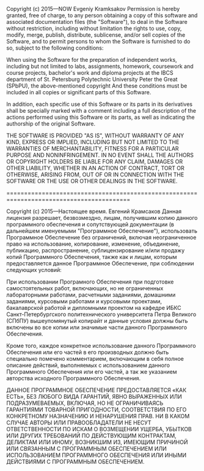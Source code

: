 Copyright (c) 2015—NOW Evgeniy Kramksakov
Permission is hereby granted, free of charge, to any person obtaining a copy
of this software and associated documentation files (the "Software"), to deal
in the Software without restriction, including without limitation the rights
to use, copy, modify, merge, publish, distribute, sublicense, and/or sell
copies of the Software, and to permit persons to whom the Software is furnished
to do so, subject to the following conditions:

When using the Software for the preparation of independent works, including but
not limited to labs, assignments, homework, coursework and course projects,
bachelor's work and diploma projects at the IBCS department of
St. Petersburg Polytechnic University Peter the Great (SPbPU),
the above-mentioned copyright And these conditions must be included in all
copies or significant parts of this Software.

In addition, each specific use of this Software or its parts in its derivatives
shall be specially marked with a comment including a full description of the
actions performed using this Software or its parts, as well as indicating the
authorship of the original Software.

THE SOFTWARE IS PROVIDED "AS IS", WITHOUT WARRANTY OF ANY KIND, EXPRESS OR IMPLIED,
INCLUDING BUT NOT LIMITED TO THE WARRANTIES OF MERCHANTABILITY, FITNESS FOR A
PARTICULAR PURPOSE AND NONINFRINGEMENT. IN NO EVENT SHALL THE AUTHORS OR COPYRIGHT
HOLDERS BE LIABLE FOR ANY CLAIM, DAMAGES OR OTHER LIABILITY, WHETHER IN AN ACTION
OF CONTRACT, TORT OR OTHERWISE, ARISING FROM, OUT OF OR IN CONNECTION WITH THE
SOFTWARE OR THE USE OR OTHER DEALINGS IN THE SOFTWARE.


=========================================================================================


Copyright (c) 2015—Настоящее время. Евгений Крамсаков
Данная лицензия разрешает, безвозмездно, лицам, получившим копию данного
программного обеспечения и сопутствующей документации (в дальнейшем
именуемыми "Программное Обеспечение"), использовать Программное Обеспечение
без ограничений, включая неограниченное право на использование, копирование,
изменение, объединение, публикацию, распространение, сублицензирование и/или
продажу копий Программного Обеспечения, также как и лицам, которым
предоставляется данное Программное Обеспечение, при соблюдении следующих условий:

При использовании Програмного Обеспечения при подготовке самостоятельных работ,
включающих, но не ограниченных лабораторными работами, расчетными заданиями,
домашними заданиями, курсовыми работами и курсовыми проектами, бакалаврской
работой и дипломными проектом на кафедре ИБКС Санкт-Петербургского
политехнического университета Петра Великого (СПбПУ) вышеупомянутый копирайт
и данные условия должны быть включены во все копии или значимые части данного
Программного Обеспечения.

Кроме того, каждое конкретное использование данного Программного Обеспечения
или его частей в его производных должно быть специально помечено комментарием,
включающим в себя полное описание действий, выполняемых с использованием
данного Программного Обеспечения или его частей, а так же указанием авторства
исходного Программного Обеспечения.

ДАННОЕ ПРОГРАММНОЕ ОБЕСПЕЧЕНИЕ ПРЕДОСТАВЛЯЕТСЯ «КАК ЕСТЬ», БЕЗ ЛЮБОГО ВИДА
ГАРАНТИЙ, ЯВНО ВЫРАЖЕННЫХ ИЛИ ПОДРАЗУМЕВАЕМЫХ, ВКЛЮЧАЯ, НО НЕ ОГРАНИЧИВАЯСЬ
ГАРАНТИЯМИ ТОВАРНОЙ ПРИГОДНОСТИ, СООТВЕТСТВИЯ ПО ЕГО КОНКРЕТНОМУ НАЗНАЧЕНИЮ
И НЕНАРУШЕНИЯ ПРАВ. НИ В КАКОМ СЛУЧАЕ АВТОРЫ ИЛИ ПРАВООБЛАДАТЕЛИ НЕ НЕСУТ
ОТВЕТСТВЕННОСТИ ПО ИСКАМ О ВОЗМЕЩЕНИИ УЩЕРБА, УБЫТКОВ ИЛИ ДРУГИХ ТРЕБОВАНИЙ
ПО ДЕЙСТВУЮЩИМ КОНТРАКТАМ, ДЕЛИКТАМ ИЛИ ИНОМУ, ВОЗНИКШИМ ИЗ, ИМЕЮЩИМ ПРИЧИНОЙ
ИЛИ СВЯЗАННЫМ С ПРОГРАММНЫМ ОБЕСПЕЧЕНИЕМ ИЛИ ИСПОЛЬЗОВАНИЕМ ПРОГРАММНОГО
ОБЕСПЕЧЕНИЯ ИЛИ ИНЫМИ ДЕЙСТВИЯМИ С ПРОГРАММНЫМ ОБЕСПЕЧЕНИЕМ.

